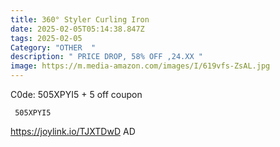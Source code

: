 ```yaml
---
title: 360° Styler Curling Iron
date: 2025-02-05T05:14:38.847Z
tags: 2025-02-05
Category: "OTHER  "
description: " PRICE DROP, 58% OFF ,24.XX "
image: https://m.media-amazon.com/images/I/619vfs-ZsAL.jpg
---
```


C0de: 505XPYI5 + 5 off coupon

<pre class="language-javascript"><code

class="language-javascript"> 505XPYI5 </code></pre>

https://joylink.io/TJXTDwD   AD